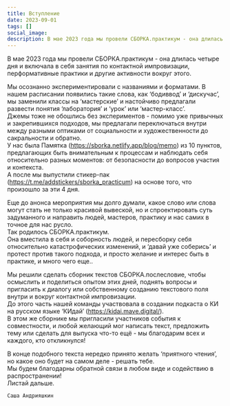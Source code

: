 ```yaml
---
title: Вступление
date: 2023-09-01
tags: []
social_image: 
description: В мае 2023 года мы провели СБОРКА.практикум - она длилась четыре дня и включала в себя занятия по контактной импровизации, перформативные практики и ...
---
```



В мае 2023 года мы провели СБОРКА.практикум - она длилась четыре дня и включала в себя занятия по контактной импровизации, перформативные практики и другие активности вокруг этого.

Мы осознанно экспериментировали с названиями и форматами. В нашем расписании появились такие слова, как ‘бодиввод’ и ‘дискучас’, мы заменили классы на ‘мастерские’ и настойчиво предлагали развести понятия ‘лаборатория’ и ‘урок’ или ‘мастер-класс’.  
Джемы тоже не обошлись без экспериментов - помимо уже привычных и закрепившихся подходов, мы предлагали переключаться внутри между разными оптиками от социальности и художественности до сакральности и обратно.  
У нас была Памятка (https://sborka.netlify.app/blog/memo) из 10 пунктов, предлагающих быть внимательным к процессам и наблюдать себя относительно разных моментов: от безопасности до вопросов участия и контекста.   
А после мы выпустили стикер-пак (https://t.me/addstickers/sborka_practicum) на основе того, что произошло за эти 4 дня.  

Еще до анонса мероприятия мы долго думали, какое слово или слова могут стать не только красивой вывеской, но и спроектировать суть задуманного и направить людей, мастеров, практику и нас самих в точное для нас русло.  
Так родилось СБОРКА.практикум.  
Она вместила в себя и соборность людей, и пересборку себя относительно катастрофических изменений, и ‘давай уже соберись’ и протест против такого подхода, и просто желание и интерес быть в практике, и много чего еще..

Мы решили сделать сборник текстов СБОРКА.послесловие, чтобы осмыслить и поделиться опытом этих дней, поднять вопросы и пригласить к диалогу или собственному созданию текстового поля внутри и вокруг контактной импровизации.  
До этого часть нашей команды участвовала в создании подкаста о КИ на русском языке ‘КИдай’ (https://kidai.mave.digital/).  
В этом же сборнике мы пригласили участников события к совместности, и любой желающий мог написать текст, предложить тему или сделать для выпуска что-то ещё - мы благодарим всех и каждого, кто откликнулся!

В конце подобного текста нередко принято желать ‘приятного чтения’, но какое оно будет на самом деле - решать тебе.  
Мы будем благодарны обратной связи в любом виде и содействию в распространении!  
Листай дальше.

```Саша Андрияшкин```